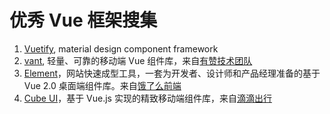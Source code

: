 # 优秀 Vue 框架搜集

1. [Vuetify](https://vuetifyjs.com/en/), material design component framework
2. [vant](https://youzan.github.io/vant), 轻量、可靠的移动端 Vue 组件库，来自[有赞技术团队](https://tech.youzan.com/)
3. [Element](https://element.eleme.io)，网站快速成型工具，一套为开发者、设计师和产品经理准备的基于 Vue 2.0 桌面端组件库。来自[饿了么前端](https://zhuanlan.zhihu.com/ElemeFE)
4. [Cube UI](https://didi.github.io/cube-ui)，基于 Vue.js 实现的精致移动端组件库，来自[滴滴出行](https://didi.github.io/)